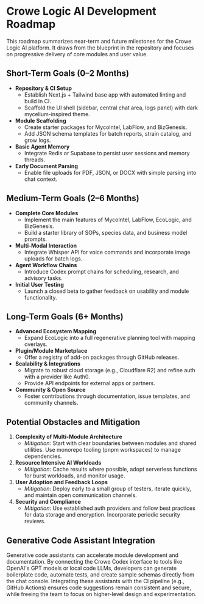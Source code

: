 # Crowe Logic AI Development Roadmap

This roadmap summarizes near-term and future milestones for the Crowe Logic AI platform. It draws from the blueprint in the repository and focuses on progressive delivery of core modules and user value.

## Short-Term Goals (0–2 Months)

- **Repository & CI Setup**
  - Establish Next.js + Tailwind base app with automated linting and build in CI.
  - Scaffold the UI shell (sidebar, central chat area, logs panel) with dark mycelium-inspired theme.
- **Module Scaffolding**
  - Create starter packages for MycoIntel, LabFlow, and BizGenesis.
  - Add JSON schema templates for batch reports, strain catalog, and grow logs.
- **Basic Agent Memory**
  - Integrate Redis or Supabase to persist user sessions and memory threads.
- **Early Document Parsing**
  - Enable file uploads for PDF, JSON, or DOCX with simple parsing into chat context.

## Medium-Term Goals (2–6 Months)

- **Complete Core Modules**
  - Implement the main features of MycoIntel, LabFlow, EcoLogic, and BizGenesis.
  - Build a starter library of SOPs, species data, and business model prompts.
- **Multi-Modal Interaction**
  - Integrate Whisper API for voice commands and incorporate image uploads for batch logs.
- **Agent Workflow Chains**
  - Introduce Codex prompt chains for scheduling, research, and advisory tasks.
- **Initial User Testing**
  - Launch a closed beta to gather feedback on usability and module functionality.

## Long-Term Goals (6+ Months)

- **Advanced Ecosystem Mapping**
  - Expand EcoLogic into a full regenerative planning tool with mapping overlays.
- **Plugin/Module Marketplace**
  - Offer a registry of add-on packages through GitHub releases.
- **Scalability & Integrations**
  - Migrate to robust cloud storage (e.g., Cloudflare R2) and refine auth with a provider like Auth0.
  - Provide API endpoints for external apps or partners.
- **Community & Open Source**
  - Foster contributions through documentation, issue templates, and community channels.

## Potential Obstacles and Mitigation

1. **Complexity of Multi-Module Architecture**
   - *Mitigation*: Start with clear boundaries between modules and shared utilities. Use monorepo tooling (pnpm workspaces) to manage dependencies.
2. **Resource Intensive AI Workloads**
   - *Mitigation*: Cache results where possible, adopt serverless functions for burst workloads, and monitor usage.
3. **User Adoption and Feedback Loops**
   - *Mitigation*: Deploy early to a small group of testers, iterate quickly, and maintain open communication channels.
4. **Security and Compliance**
   - *Mitigation*: Use established auth providers and follow best practices for data storage and encryption. Incorporate periodic security reviews.

## Generative Code Assistant Integration

Generative code assistants can accelerate module development and documentation. By connecting the Crowe Codex interface to tools like OpenAI's GPT models or local code LLMs, developers can generate boilerplate code, automate tests, and create sample schemas directly from the chat console. Integrating these assistants with the CI pipeline (e.g., GitHub Actions) ensures code suggestions remain consistent and secure, while freeing the team to focus on higher-level design and experimentation.

